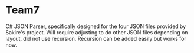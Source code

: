 # Team7

C# JSON Parser, specifically designed for the four JSON files provided by Sakire's project. Will require adjusting to do other JSON files depending on layout, did not use recursion.
Recursion can be added easily but works for now.